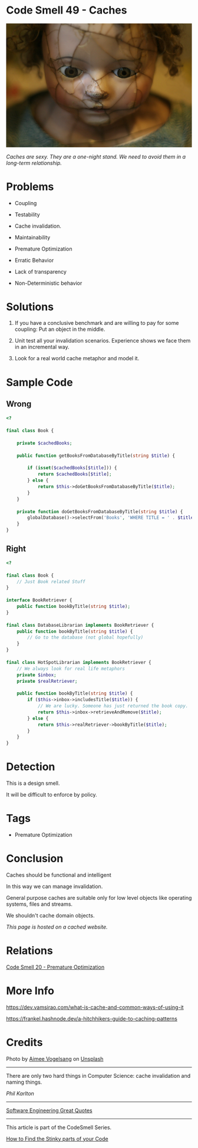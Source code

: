 # Code Smell 49 - Caches

![Code Smell 49 - Caches](aimee-vogelsang-DbJR10fEteE-unsplash.jpg)

*Caches are sexy. They are a one-night stand. We need to avoid them in a long-term relationship.*

# Problems

- Coupling

- Testability

- Cache invalidation.

- Maintainability

- Premature Optimization

- Erratic Behavior

- Lack of transparency

- Non-Deterministic behavior

# Solutions

1. If you have a conclusive benchmark and are willing to pay for some coupling: Put an object in the middle.

2. Unit test all your invalidation scenarios. Experience shows we face them in an incremental way.

3. Look for a real world cache metaphor and model it.

# Sample Code

## Wrong

[Gist Url]: # (https://gist.github.com/mcsee/c429e71f6b0239b83e7e307feb5927fe)
```php
<?

final class Book {

    private $cachedBooks;

    public function getBooksFromDatabaseByTitle(string $title) {

        if (isset($cachedBooks[$title])) {
            return $cachedBooks[$title];
        } else {
            return $this->doGetBooksFromDatabaseByTitle($title);
        }
    }

    private function doGetBooksFromDatabaseByTitle(string $title) {
        globalDatabase()->selectFrom('Books', 'WHERE TITLE = ' . $title);
    }
}
```

## Right

[Gist Url]: # (https://gist.github.com/mcsee/7b6a2b5eb49cbb4dc690a2657d6837d0)
```php
<?

final class Book {
    // Just Book related Stuff
}

interface BookRetriever {
    public function bookByTitle(string $title);
}

final class DatabaseLibrarian implements BookRetriever {
    public function bookByTitle(string $title) {
        // Go to the database (not global hopefully)
    }
}

final class HotSpotLibrarian implements BookRetriever {
    // We always look for real life metaphors
    private $inbox;
    private $realRetriever;

    public function bookByTitle(string $title) {
        if ($this->inbox->includesTitle($title)) {
            // We are lucky. Someone has just returned the book copy.
            return $this->inbox->retrieveAndRemove($title);
        } else {
            return $this->realRetriever->bookByTitle($title);
        }
    }
}
```

# Detection

This is a design smell.

It will be difficult to enforce by policy.

# Tags

- Premature Optimization

# Conclusion

Caches should be functional and intelligent

In this way we can manage invalidation.

General purpose caches are suitable only for low level objects like operating systems, files and streams. 

We shouldn't cache domain objects.

*This page is hosted on a cached website.*

# Relations

[Code Smell 20 - Premature Optimization](../../Code%20Smells/Code%20Smell%2020%20-%20Premature%20Optimization/readme.md)
 
# More Info

https://dev.vamsirao.com/what-is-cache-and-common-ways-of-using-it

https://frankel.hashnode.dev/a-hitchhikers-guide-to-caching-patterns

# Credits

Photo by [Aimee Vogelsang](https://unsplash.com/@vogelina) on [Unsplash](https://unsplash.com/)

* * *

There are only two hard things in Computer Science: cache invalidation and naming things.

_Phil Karlton_
 
* * *
 
[Software Engineering Great Quotes](../../Quotes/Software%20Engineering%20Great%20Quotes/readme.md)

* * *

This article is part of the CodeSmell Series.

[How to Find the Stinky parts of your Code](../../Code%20Smells/How%20to%20Find%20the%20Stinky%20parts%20of%20your%20Code/readme.md)